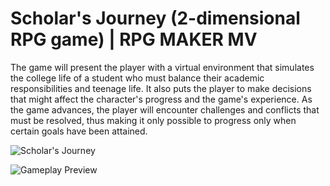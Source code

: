 # Scholar's Journey (2-dimensional RPG game) | RPG MAKER MV  

The game will present the player with a virtual environment that simulates the college life of a student 
who must balance their academic responsibilities and teenage life. It also puts the player to make decisions 
that might affect the character's progress and the game's experience. As the game advances, the player 
will encounter challenges and conflicts that must be resolved, thus making it only possible to progress only 
when certain goals have been attained.  

![Scholar's Journey](https://raw.githubusercontent.com/miegithub/Scholars_Journey/main/images/scholars-journey.png)

![Gameplay Preview](https://raw.githubusercontent.com/miegithub/Scholars_Journey/main/images/gameplay-preview.gif)

